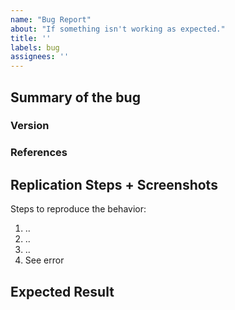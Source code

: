 ```yaml
---
name: "Bug Report"
about: "If something isn't working as expected."
title: ''
labels: bug
assignees: ''
---
```


## Summary of the bug
<!-- A clear and concise description of what the bug is. -->

### Version
<!-- Version of the app where the bug was replicated -->

### References
<!-- Link to a support ticket if any -->

## Replication Steps + Screenshots
Steps to reproduce the behavior:
1. ..
1. ..
1. ..
1. See error

## Expected Result
<!-- A clear and concise description of what you expected to happen. -->

<!--- Dont forget to label the bug appropriately
